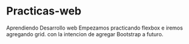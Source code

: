 # Practicas-web
Aprendiendo Desarrollo web
Empezamos practicando flexbox e iremos agregando grid. con la intencion de agregar Bootstrap a futuro.
